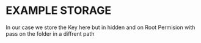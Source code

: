 # EXAMPLE STORAGE
In our case we store the Key here but in hidden and on Root Permision with pass on the folder in a diffrent path
